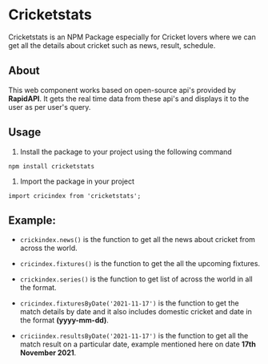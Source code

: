 # Cricketstats

Cricketstats is an NPM Package especially for Cricket lovers where we can get all the details about cricket such as news, result, schedule.

## About

This web component works based on open-source api's provided by **RapidAPI**. It gets the real time data from these api's and displays it to the user as per user's query.


## Usage

1. Install the package to your project using the following command

~~~~ {.html}
npm install cricketstats
~~~~

1. Import the package in your project

~~~~ {.html}
import cricindex from 'cricketstats';
~~~~

## Example:

* `crickindex.news()` is the function to get all the news about cricket from across the world.

* `cricindex.fixtures()` is the function to get the all the upcoming fixtures.

* `crickindex.series()` is the function to get list of across the world in all the format.

* `cricindex.fixturesByDate('2021-11-17')` is the function to get the match details by date and it also includes domestic cricket and date in the format **(yyyy-mm-dd)**.

* `criciindex.resultsByDate('2021-11-17')` is the function to get all the match result on a particular date, example mentioned here on date **17th November 2021**.
